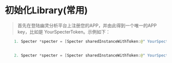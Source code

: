 # 初始化Library(常用)

> 首先在登陆幽灵分析平台上注册您的APP，并由此得到一个唯一的APP key，比如是 YourSpecterToken。示例如下：



```swift
    1. Specter *specter = [Specter sharedInstanceWithToken:@" YourSpecterToken"];
                       
    2. Specter *specter = [Specter sharedInstanceWithToken:@" YourSpecterToken" launchOptions:launchOptions];

```

